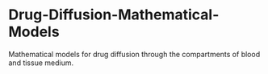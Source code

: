 # Drug-Diffusion-Mathematical-Models
Mathematical models for drug diffusion through the compartments of blood and tissue medium.

